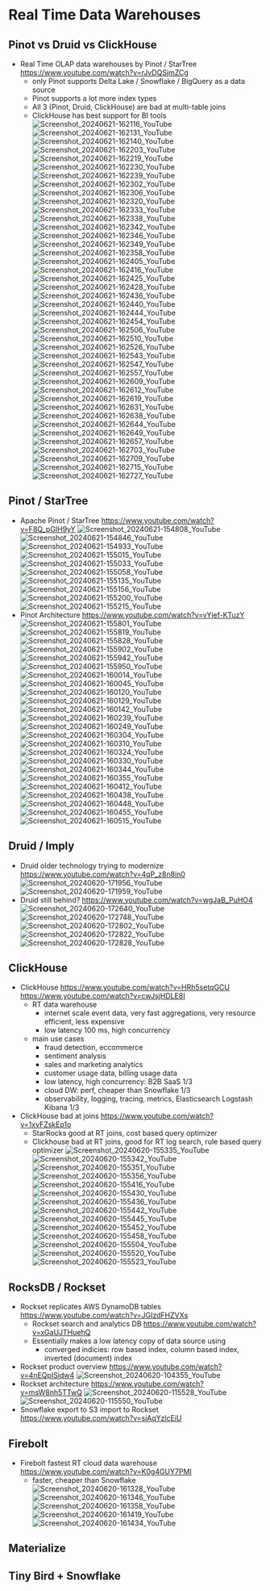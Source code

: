 # Real Time Data Warehouses

## Pinot vs Druid vs ClickHouse

- Real Time OLAP data warehouses by Pinot / StarTree https://www.youtube.com/watch?v=rJvDQSjmZCg
	- only Pinot supports Delta Lake / Snowflake / BigQuery as a data source
 	- Pinot supports a lot more index types
  	- All 3 (Pinot, Druid, ClickHouse) are bad at multi-table joins
  	- ClickHouse has best support for BI tools
![Screenshot_20240621-162116_YouTube](https://github.com/huang-pan/modern-data-stack-2023/assets/10567714/6e22630c-58b7-4e2a-a8a8-27c0506d7625)
![Screenshot_20240621-162131_YouTube](https://github.com/huang-pan/modern-data-stack-2023/assets/10567714/b9728ef6-9535-4819-aebb-bc923d0d3924)
![Screenshot_20240621-162140_YouTube](https://github.com/huang-pan/modern-data-stack-2023/assets/10567714/e0cfad74-3df4-49d0-aab0-2f44442d0db0)
![Screenshot_20240621-162203_YouTube](https://github.com/huang-pan/modern-data-stack-2023/assets/10567714/11391135-e222-4f01-8989-6d18460e3eee)
![Screenshot_20240621-162219_YouTube](https://github.com/huang-pan/modern-data-stack-2023/assets/10567714/bf765599-246a-4291-b9be-b5ff921e35d1)
![Screenshot_20240621-162230_YouTube](https://github.com/huang-pan/modern-data-stack-2023/assets/10567714/d8108f17-37a1-435b-842b-aea27228f7b3)
![Screenshot_20240621-162239_YouTube](https://github.com/huang-pan/modern-data-stack-2023/assets/10567714/a5fbbef6-a1d6-43fb-856d-9ac70585653e)
![Screenshot_20240621-162302_YouTube](https://github.com/huang-pan/modern-data-stack-2023/assets/10567714/c037ea26-44d5-4090-a8e0-7bd37b589fc9)
![Screenshot_20240621-162306_YouTube](https://github.com/huang-pan/modern-data-stack-2023/assets/10567714/6e69f0eb-84b5-48e5-b1ff-aa34d248acbd)
![Screenshot_20240621-162320_YouTube](https://github.com/huang-pan/modern-data-stack-2023/assets/10567714/39fcc694-a343-44a5-9b73-9a30e11ded7c)
![Screenshot_20240621-162333_YouTube](https://github.com/huang-pan/modern-data-stack-2023/assets/10567714/c4b0107b-ba80-498d-b0d7-e4a1eac967d5)
![Screenshot_20240621-162338_YouTube](https://github.com/huang-pan/modern-data-stack-2023/assets/10567714/bc629e87-7911-4c20-9bb2-5cf2803bb3c8)
![Screenshot_20240621-162342_YouTube](https://github.com/huang-pan/modern-data-stack-2023/assets/10567714/bde2a468-bd17-4633-8b7e-5a62daa3d206)
![Screenshot_20240621-162346_YouTube](https://github.com/huang-pan/modern-data-stack-2023/assets/10567714/5776f9d3-e105-4505-88c7-838c0aeba1fd)
![Screenshot_20240621-162349_YouTube](https://github.com/huang-pan/modern-data-stack-2023/assets/10567714/c5dd374e-e948-42c8-b6ae-868ab2daa7a2)
![Screenshot_20240621-162358_YouTube](https://github.com/huang-pan/modern-data-stack-2023/assets/10567714/361cfc38-65ee-458c-96dc-03c0cbd876e1)
![Screenshot_20240621-162405_YouTube](https://github.com/huang-pan/modern-data-stack-2023/assets/10567714/cb0dd973-8ab9-47bd-aaf4-dc6803f585a4)
![Screenshot_20240621-162416_YouTube](https://github.com/huang-pan/modern-data-stack-2023/assets/10567714/9556cff3-45ba-419c-8dda-71ed9093ff06)
![Screenshot_20240621-162425_YouTube](https://github.com/huang-pan/modern-data-stack-2023/assets/10567714/f59cebf4-e4b0-45fd-b5b8-71cb44403bf2)
![Screenshot_20240621-162428_YouTube](https://github.com/huang-pan/modern-data-stack-2023/assets/10567714/9af007e0-5390-4084-aba2-8c9112cee01e)
![Screenshot_20240621-162436_YouTube](https://github.com/huang-pan/modern-data-stack-2023/assets/10567714/ca657532-f536-4b41-a89d-c1339a2cd40d)
![Screenshot_20240621-162440_YouTube](https://github.com/huang-pan/modern-data-stack-2023/assets/10567714/9c37cae1-05bc-4b8a-b014-e7ceab54153e)
![Screenshot_20240621-162444_YouTube](https://github.com/huang-pan/modern-data-stack-2023/assets/10567714/2a7f091a-15b2-4af5-b1ec-d99add6fb800)
![Screenshot_20240621-162454_YouTube](https://github.com/huang-pan/modern-data-stack-2023/assets/10567714/fa1e401d-e954-4d5f-bad5-02ee4d03c5b2)
![Screenshot_20240621-162506_YouTube](https://github.com/huang-pan/modern-data-stack-2023/assets/10567714/9ab45cff-870e-4469-a204-194c5be33708)
![Screenshot_20240621-162510_YouTube](https://github.com/huang-pan/modern-data-stack-2023/assets/10567714/9991f810-ae90-46bc-812c-d2a3cb719ce5)
![Screenshot_20240621-162526_YouTube](https://github.com/huang-pan/modern-data-stack-2023/assets/10567714/bf22ff49-fa2e-473a-88c0-ac35a69861f9)
![Screenshot_20240621-162543_YouTube](https://github.com/huang-pan/modern-data-stack-2023/assets/10567714/fe8c991c-507e-4328-a5e4-b66e21fe1056)
![Screenshot_20240621-162547_YouTube](https://github.com/huang-pan/modern-data-stack-2023/assets/10567714/7731e952-9702-4350-b467-e383be9e08bf)
![Screenshot_20240621-162557_YouTube](https://github.com/huang-pan/modern-data-stack-2023/assets/10567714/a385fa14-fd14-4594-9717-bd8a96fb40bb)
![Screenshot_20240621-162609_YouTube](https://github.com/huang-pan/modern-data-stack-2023/assets/10567714/9aba5cc3-3f5c-41ab-8f30-f2e1da348f4d)
![Screenshot_20240621-162612_YouTube](https://github.com/huang-pan/modern-data-stack-2023/assets/10567714/691b1521-3838-47c5-9ac6-f06591a4530c)
![Screenshot_20240621-162619_YouTube](https://github.com/huang-pan/modern-data-stack-2023/assets/10567714/a903c1c8-57d5-419d-bb74-b394dc6b3f5c)
![Screenshot_20240621-162631_YouTube](https://github.com/huang-pan/modern-data-stack-2023/assets/10567714/c8abf184-4f08-4eff-aefb-ddc8911d7d1c)
![Screenshot_20240621-162638_YouTube](https://github.com/huang-pan/modern-data-stack-2023/assets/10567714/e1d9f3bb-3f7a-43fb-b34b-5f88a36273a0)
![Screenshot_20240621-162644_YouTube](https://github.com/huang-pan/modern-data-stack-2023/assets/10567714/986de999-c31d-42d9-917e-35cc65c3ce91)
![Screenshot_20240621-162649_YouTube](https://github.com/huang-pan/modern-data-stack-2023/assets/10567714/dadb4026-f138-4079-818f-41d95e69fe88)
![Screenshot_20240621-162657_YouTube](https://github.com/huang-pan/modern-data-stack-2023/assets/10567714/2deea5f4-a689-4387-af62-455b4766734a)
![Screenshot_20240621-162703_YouTube](https://github.com/huang-pan/modern-data-stack-2023/assets/10567714/e6d496fa-9dc1-449e-b1d9-66cf43cf5860)
![Screenshot_20240621-162709_YouTube](https://github.com/huang-pan/modern-data-stack-2023/assets/10567714/9fdccf86-b106-4dd8-8170-6f158ffda831)
![Screenshot_20240621-162715_YouTube](https://github.com/huang-pan/modern-data-stack-2023/assets/10567714/216e52c7-67d6-4f87-bdc4-a27c4b01098d)
![Screenshot_20240621-162727_YouTube](https://github.com/huang-pan/modern-data-stack-2023/assets/10567714/8eeecc88-70d5-4602-98d6-3456ac8cf1bd)

## Pinot / StarTree

- Apache Pinot / StarTree https://www.youtube.com/watch?v=F8Q_pGIH9yY
![Screenshot_20240621-154808_YouTube](https://github.com/huang-pan/modern-data-stack-2023/assets/10567714/9f6455ba-3cc2-43e7-83b1-2df50b8cd8fb)
![Screenshot_20240621-154846_YouTube](https://github.com/huang-pan/modern-data-stack-2023/assets/10567714/41e06c92-dd6e-4c9a-8766-625afb81f6f9)
![Screenshot_20240621-154933_YouTube](https://github.com/huang-pan/modern-data-stack-2023/assets/10567714/329182ec-36d2-4cf0-911d-c1aa0d0ff7b8)
![Screenshot_20240621-155015_YouTube](https://github.com/huang-pan/modern-data-stack-2023/assets/10567714/df5088db-dd69-4599-993e-ae92703ca0d2)
![Screenshot_20240621-155033_YouTube](https://github.com/huang-pan/modern-data-stack-2023/assets/10567714/ea8332dd-ef3c-47c3-8f61-bf1c8f6b2bd6)
![Screenshot_20240621-155058_YouTube](https://github.com/huang-pan/modern-data-stack-2023/assets/10567714/4b6917b4-aaf4-4e0d-9a2d-9685998beb41)
![Screenshot_20240621-155135_YouTube](https://github.com/huang-pan/modern-data-stack-2023/assets/10567714/5a45f2c8-53b4-4d45-866c-0044ac86705f)
![Screenshot_20240621-155156_YouTube](https://github.com/huang-pan/modern-data-stack-2023/assets/10567714/749f6d0c-bfa6-4b95-90f0-fecf996c2ac3)
![Screenshot_20240621-155200_YouTube](https://github.com/huang-pan/modern-data-stack-2023/assets/10567714/385c51ba-d55e-4dfe-bd05-7e88576e391f)
![Screenshot_20240621-155215_YouTube](https://github.com/huang-pan/modern-data-stack-2023/assets/10567714/ffa98b6d-77d4-4fb1-9b9a-33ed280e62ec)
- Pinot Architecture https://www.youtube.com/watch?v=vYjef-KTuzY
![Screenshot_20240621-155801_YouTube](https://github.com/huang-pan/modern-data-stack-2023/assets/10567714/f40d6d17-02dc-40ae-a655-8a7458002f44)
![Screenshot_20240621-155819_YouTube](https://github.com/huang-pan/modern-data-stack-2023/assets/10567714/b2feab2c-c98f-4fcd-a186-703643a443b9)
![Screenshot_20240621-155828_YouTube](https://github.com/huang-pan/modern-data-stack-2023/assets/10567714/13d14dd9-8dae-4c93-a54e-e4b57d9c41d2)
![Screenshot_20240621-155902_YouTube](https://github.com/huang-pan/modern-data-stack-2023/assets/10567714/e46f463d-957d-4916-858a-44dd28a4ea8e)
![Screenshot_20240621-155942_YouTube](https://github.com/huang-pan/modern-data-stack-2023/assets/10567714/e619b096-e1fc-4933-92ea-1e33c4922e6e)
![Screenshot_20240621-155950_YouTube](https://github.com/huang-pan/modern-data-stack-2023/assets/10567714/1b080d9b-3193-4799-a4b6-df7978d0187c)
![Screenshot_20240621-160014_YouTube](https://github.com/huang-pan/modern-data-stack-2023/assets/10567714/5b4e5974-c484-488f-9497-38a181e61899)
![Screenshot_20240621-160045_YouTube](https://github.com/huang-pan/modern-data-stack-2023/assets/10567714/ee7c466f-9d20-4ec7-9ae2-77b006d10cf0)
![Screenshot_20240621-160120_YouTube](https://github.com/huang-pan/modern-data-stack-2023/assets/10567714/8bc779ec-063f-47b1-af53-df8dc9bf5a0a)
![Screenshot_20240621-160129_YouTube](https://github.com/huang-pan/modern-data-stack-2023/assets/10567714/99a30dd5-5c8f-49d7-87c3-8d19aa410cc7)
![Screenshot_20240621-160142_YouTube](https://github.com/huang-pan/modern-data-stack-2023/assets/10567714/2caae1f0-2efe-4851-a062-932e8ec1053e)
![Screenshot_20240621-160239_YouTube](https://github.com/huang-pan/modern-data-stack-2023/assets/10567714/12e990b3-342f-481a-928d-ccb15b40a12e)
![Screenshot_20240621-160249_YouTube](https://github.com/huang-pan/modern-data-stack-2023/assets/10567714/594bc3bf-33ec-4946-bd22-23268571b7ab)
![Screenshot_20240621-160304_YouTube](https://github.com/huang-pan/modern-data-stack-2023/assets/10567714/8da8cdbd-6ae0-4fbf-8bb4-2f05126e5f52)
![Screenshot_20240621-160310_YouTube](https://github.com/huang-pan/modern-data-stack-2023/assets/10567714/5b862b8c-b05b-43ba-b84c-b8e281c84010)
![Screenshot_20240621-160324_YouTube](https://github.com/huang-pan/modern-data-stack-2023/assets/10567714/75ec2692-1ca2-4591-ad5d-261eeae76100)
![Screenshot_20240621-160330_YouTube](https://github.com/huang-pan/modern-data-stack-2023/assets/10567714/fdcb3292-5394-47b5-8b5e-3be1dff966d8)
![Screenshot_20240621-160344_YouTube](https://github.com/huang-pan/modern-data-stack-2023/assets/10567714/39579a85-e325-431f-97b0-bf711f133bcf)
![Screenshot_20240621-160355_YouTube](https://github.com/huang-pan/modern-data-stack-2023/assets/10567714/1042384d-78ce-42ed-8a1e-ae7115dfb52e)
![Screenshot_20240621-160412_YouTube](https://github.com/huang-pan/modern-data-stack-2023/assets/10567714/9fa1aa9c-1dc1-4a63-a80d-2702d45968c1)
![Screenshot_20240621-160438_YouTube](https://github.com/huang-pan/modern-data-stack-2023/assets/10567714/13749ca6-eba0-4b35-ada9-4f46f8785be3)
![Screenshot_20240621-160448_YouTube](https://github.com/huang-pan/modern-data-stack-2023/assets/10567714/6a577648-3f9b-4f67-916e-be290050ef57)
![Screenshot_20240621-160455_YouTube](https://github.com/huang-pan/modern-data-stack-2023/assets/10567714/3c095ba3-3f58-41ea-be16-7148f12bb4db)
![Screenshot_20240621-160515_YouTube](https://github.com/huang-pan/modern-data-stack-2023/assets/10567714/43c9df67-a599-414b-ba12-9abb48ed3be0)

## Druid / Imply

- Druid older technology trying to modernize https://www.youtube.com/watch?v=4qP_z8n8in0
![Screenshot_20240620-171956_YouTube](https://github.com/huang-pan/modern-data-stack-2023/assets/10567714/71cf93e8-739b-4174-95bc-dced43b3a9d7)
![Screenshot_20240620-171959_YouTube](https://github.com/huang-pan/modern-data-stack-2023/assets/10567714/96560803-433d-4ae7-b84b-79fc60e629fa)
- Druid still behind? https://www.youtube.com/watch?v=wgJaB_PuHO4
![Screenshot_20240620-172640_YouTube](https://github.com/huang-pan/modern-data-stack-2023/assets/10567714/f9fdf6f9-c52c-49ce-96ab-4e12d746a737)
![Screenshot_20240620-172748_YouTube](https://github.com/huang-pan/modern-data-stack-2023/assets/10567714/b17ce331-2bf3-4410-8210-d42c5895fa17)
![Screenshot_20240620-172802_YouTube](https://github.com/huang-pan/modern-data-stack-2023/assets/10567714/8e4202ff-0842-491b-b7ba-212ee5e06692)
![Screenshot_20240620-172822_YouTube](https://github.com/huang-pan/modern-data-stack-2023/assets/10567714/dc153468-9aa2-4463-9ea2-7d148a60ac6e)
![Screenshot_20240620-172828_YouTube](https://github.com/huang-pan/modern-data-stack-2023/assets/10567714/591fac46-6e5f-477c-b9f3-5915dd4efa3b)

## ClickHouse

- ClickHouse https://www.youtube.com/watch?v=HRh5setqGCU https://www.youtube.com/watch?v=cwJsjHDLE8I
	- RT data warehouse
		- internet scale event data, very fast aggregations, very resource efficient, less expensive
		- low latency 100 ms, high concurrency
	- main use cases
		- fraud detection, eccommerce
		- sentiment analysis
		- sales and marketing analytics
		- customer usage data, billing usage data
		- low latency, high concurrency: B2B SaaS 1/3
		- cloud DW: perf, cheaper than Snowflake 1/3
		- observability, logging, tracing, metrics, Elasticsearch Logstash Kibana 1/3
- ClickHouse bad at joins https://www.youtube.com/watch?v=1xvFZskEp1o
	- StarRocks good at RT joins, cost based query optimizer
	- Clickhouse bad at RT joins, good for RT log search, rule based query optimizer 
![Screenshot_20240620-155335_YouTube](https://github.com/huang-pan/modern-data-stack-2023/assets/10567714/baf6af95-fdfd-4909-8f9b-5fd6f9c3572a)
![Screenshot_20240620-155342_YouTube](https://github.com/huang-pan/modern-data-stack-2023/assets/10567714/c4d87720-36bc-49e5-a9c4-6cd85cc54be7)
![Screenshot_20240620-155351_YouTube](https://github.com/huang-pan/modern-data-stack-2023/assets/10567714/8965b522-2ba9-487a-a273-6864213f5f2c)
![Screenshot_20240620-155356_YouTube](https://github.com/huang-pan/modern-data-stack-2023/assets/10567714/7771ba48-da75-4d40-b1c5-5def7789415f)
![Screenshot_20240620-155416_YouTube](https://github.com/huang-pan/modern-data-stack-2023/assets/10567714/fca6e407-4baa-474e-8c39-fb62758817db)
![Screenshot_20240620-155430_YouTube](https://github.com/huang-pan/modern-data-stack-2023/assets/10567714/537cbbdc-6716-4cbf-a610-cf9ce1dd14c5)
![Screenshot_20240620-155436_YouTube](https://github.com/huang-pan/modern-data-stack-2023/assets/10567714/dc05c366-0596-43ce-aba7-de67d3fc2c85)
![Screenshot_20240620-155442_YouTube](https://github.com/huang-pan/modern-data-stack-2023/assets/10567714/a7fb417f-ccc1-48e5-a54d-0d7be3626d6f)
![Screenshot_20240620-155445_YouTube](https://github.com/huang-pan/modern-data-stack-2023/assets/10567714/3ddd6b93-d4ec-4d7c-87f9-3978e576cefc)
![Screenshot_20240620-155452_YouTube](https://github.com/huang-pan/modern-data-stack-2023/assets/10567714/009ec7d5-3dc6-4b48-8165-28e50f59a4a1)
![Screenshot_20240620-155458_YouTube](https://github.com/huang-pan/modern-data-stack-2023/assets/10567714/aadee248-e9f3-4c56-b0e9-81ec02ebd4b2)
![Screenshot_20240620-155504_YouTube](https://github.com/huang-pan/modern-data-stack-2023/assets/10567714/00ea382d-1179-4e97-87ab-300d8a414740)
![Screenshot_20240620-155520_YouTube](https://github.com/huang-pan/modern-data-stack-2023/assets/10567714/a20840f0-5c45-4b3d-9e14-b124e968a4d4)
![Screenshot_20240620-155523_YouTube](https://github.com/huang-pan/modern-data-stack-2023/assets/10567714/278a91f6-cb24-4a31-bee5-03cf48ccc975)

## RocksDB / Rockset

- Rockset replicates AWS DynamoDB tables https://www.youtube.com/watch?v=JGIzdFHZVXs
	- Rockset search and analytics DB https://www.youtube.com/watch?v=xGaUJTHuehQ
 	- Essentially makes a low latency copy of data source using 
		- converged indicies: row based index, column based index, inverted (document) index
- Rockset product overview https://www.youtube.com/watch?v=4nEQpISidw4
![Screenshot_20240620-104355_YouTube](https://github.com/huang-pan/modern-data-stack-2023/assets/10567714/0baab291-2d40-4db4-9efc-8ed3b2820df8)
- Rockset architecture https://www.youtube.com/watch?v=msW8nh5TTwQ
![Screenshot_20240620-115528_YouTube](https://github.com/huang-pan/modern-data-stack-2023/assets/10567714/8cd2eb60-95ca-4e0d-950d-0bd92ec6f27d)
![Screenshot_20240620-115550_YouTube](https://github.com/huang-pan/modern-data-stack-2023/assets/10567714/4cb73583-4b99-475a-9efe-c48a65875721)
- Snowflake export to S3 import to Rockset https://www.youtube.com/watch?v=siAqYzlcEiU

## Firebolt

- Firebolt fastest RT cloud data warehouse https://www.youtube.com/watch?v=K0g4GUY7PMI
	- faster, cheaper than Snowflake
![Screenshot_20240620-161328_YouTube](https://github.com/huang-pan/modern-data-stack-2023/assets/10567714/fbb56250-63ea-48aa-b449-d13ae8343f98)
![Screenshot_20240620-161346_YouTube](https://github.com/huang-pan/modern-data-stack-2023/assets/10567714/269536c7-b5dd-4f50-9236-cd94df745cd1)
![Screenshot_20240620-161358_YouTube](https://github.com/huang-pan/modern-data-stack-2023/assets/10567714/fa1d4102-a007-4976-812e-61140c134dd1)
![Screenshot_20240620-161419_YouTube](https://github.com/huang-pan/modern-data-stack-2023/assets/10567714/8ce84079-ebb6-420e-bed2-5081e2ac6874)
![Screenshot_20240620-161434_YouTube](https://github.com/huang-pan/modern-data-stack-2023/assets/10567714/ed1c63ae-02d7-4a19-b956-ad3da2026de2)

## Materialize

## Tiny Bird + Snowflake

